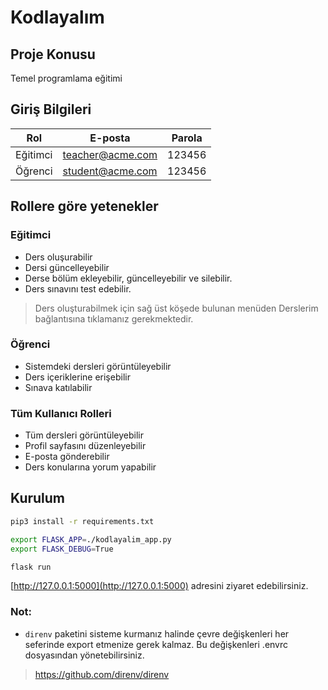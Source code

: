 Kodlayalım
===========

## Proje Konusu

Temel programlama eğitimi

## Giriş Bilgileri

| Rol      | E-posta          | Parola |
| -------- | ---------------- | ------ |
| Eğitimci | teacher@acme.com | 123456 |
| Öğrenci  | student@acme.com | 123456 |

## Rollere göre yetenekler

### Eğitimci

- Ders oluşurabilir
- Dersi güncelleyebilir
- Derse bölüm ekleyebilir, güncelleyebilir ve silebilir.
- Ders sınavını test edebilir.

> Ders oluşturabilmek için sağ üst köşede bulunan menüden Derslerim bağlantısına tıklamanız gerekmektedir.


### Öğrenci

- Sistemdeki dersleri görüntüleyebilir
- Ders içeriklerine erişebilir
- Sınava katılabilir

### Tüm Kullanıcı Rolleri

- Tüm dersleri görüntüleyebilir
- Profil sayfasını düzenleyebilir
- E-posta gönderebilir
- Ders konularına yorum yapabilir

## Kurulum

```bash
pip3 install -r requirements.txt

export FLASK_APP=./kodlayalim_app.py
export FLASK_DEBUG=True

flask run
```

[http://127.0.0.1:5000](http://127.0.0.1:5000) adresini ziyaret edebilirsiniz.

### Not:

- `direnv` paketini sisteme kurmanız halinde çevre değişkenleri her seferinde export etmenize gerek kalmaz. Bu değişkenleri .envrc dosyasından yönetebilirsiniz.

> https://github.com/direnv/direnv
